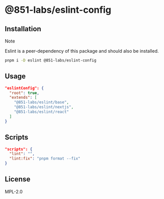 # @851-labs/eslint-config

## Installation

> [!NOTE]  
> Eslint is a peer-dependency of this package and should also be installed.

```bash
pnpm i -D eslint @851-labs/eslint-config
```

## Usage

```json
"eslintConfig": {
  "root": true,
  "extends": [
    "@851-labs/eslint/base",
    "@851-labs/eslint/nextjs",
    "@851-labs/eslint/react"
  ]
}
```

## Scripts

```json
"scripts": {
  "lint": "",
  "lint:fix": "pnpm format --fix"
}
```

## License

MPL-2.0
